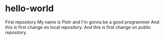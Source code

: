 # hello-world
First repository
My name is Piotr and I'm gonna be a good programmer
And this is first change on local repository.
And this is first change on public repository.
